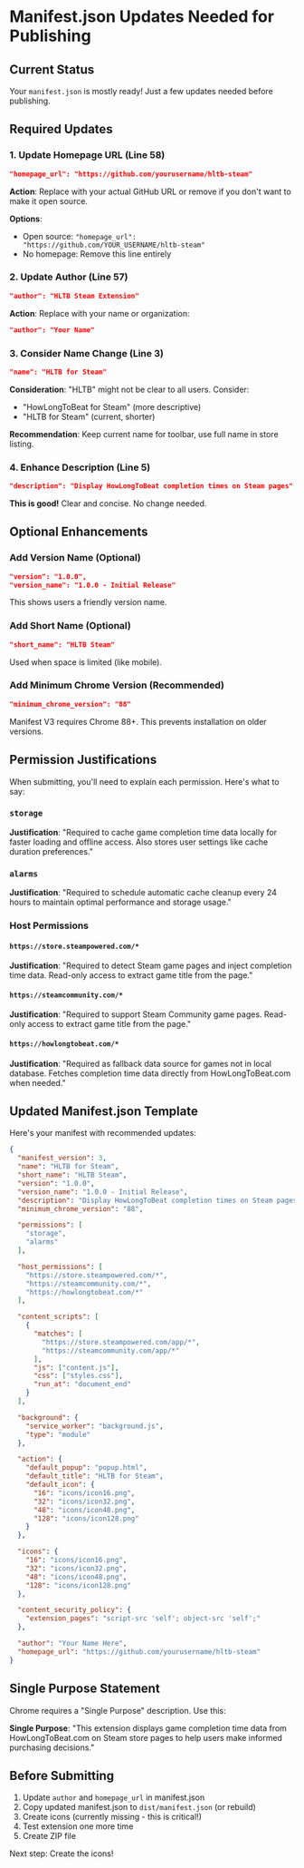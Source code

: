 # Manifest.json Updates Needed for Publishing

## Current Status
Your `manifest.json` is mostly ready! Just a few updates needed before publishing.

## Required Updates

### 1. Update Homepage URL (Line 58)
```json
"homepage_url": "https://github.com/yourusername/hltb-steam"
```

**Action**: Replace with your actual GitHub URL or remove if you don't want to make it open source.

**Options**:
- Open source: `"homepage_url": "https://github.com/YOUR_USERNAME/hltb-steam"`
- No homepage: Remove this line entirely

### 2. Update Author (Line 57)
```json
"author": "HLTB Steam Extension"
```

**Action**: Replace with your name or organization:
```json
"author": "Your Name"
```

### 3. Consider Name Change (Line 3)
```json
"name": "HLTB for Steam"
```

**Consideration**: "HLTB" might not be clear to all users. Consider:
- "HowLongToBeat for Steam" (more descriptive)
- "HLTB for Steam" (current, shorter)

**Recommendation**: Keep current name for toolbar, use full name in store listing.

### 4. Enhance Description (Line 5)
```json
"description": "Display HowLongToBeat completion times on Steam pages"
```

**This is good!** Clear and concise. No change needed.

## Optional Enhancements

### Add Version Name (Optional)
```json
"version": "1.0.0",
"version_name": "1.0.0 - Initial Release"
```

This shows users a friendly version name.

### Add Short Name (Optional)
```json
"short_name": "HLTB Steam"
```

Used when space is limited (like mobile).

### Add Minimum Chrome Version (Recommended)
```json
"minimum_chrome_version": "88"
```

Manifest V3 requires Chrome 88+. This prevents installation on older versions.

## Permission Justifications

When submitting, you'll need to explain each permission. Here's what to say:

### `storage`
**Justification**: "Required to cache game completion time data locally for faster loading and offline access. Also stores user settings like cache duration preferences."

### `alarms`
**Justification**: "Required to schedule automatic cache cleanup every 24 hours to maintain optimal performance and storage usage."

### Host Permissions

#### `https://store.steampowered.com/*`
**Justification**: "Required to detect Steam game pages and inject completion time data. Read-only access to extract game title from the page."

#### `https://steamcommunity.com/*`
**Justification**: "Required to support Steam Community game pages. Read-only access to extract game title from the page."

#### `https://howlongtobeat.com/*`
**Justification**: "Required as fallback data source for games not in local database. Fetches completion time data directly from HowLongToBeat.com when needed."

## Updated Manifest.json Template

Here's your manifest with recommended updates:

```json
{
  "manifest_version": 3,
  "name": "HLTB for Steam",
  "short_name": "HLTB Steam",
  "version": "1.0.0",
  "version_name": "1.0.0 - Initial Release",
  "description": "Display HowLongToBeat completion times on Steam pages",
  "minimum_chrome_version": "88",

  "permissions": [
    "storage",
    "alarms"
  ],

  "host_permissions": [
    "https://store.steampowered.com/*",
    "https://steamcommunity.com/*",
    "https://howlongtobeat.com/*"
  ],

  "content_scripts": [
    {
      "matches": [
        "https://store.steampowered.com/app/*",
        "https://steamcommunity.com/app/*"
      ],
      "js": ["content.js"],
      "css": ["styles.css"],
      "run_at": "document_end"
    }
  ],

  "background": {
    "service_worker": "background.js",
    "type": "module"
  },

  "action": {
    "default_popup": "popup.html",
    "default_title": "HLTB for Steam",
    "default_icon": {
      "16": "icons/icon16.png",
      "32": "icons/icon32.png",
      "48": "icons/icon48.png",
      "128": "icons/icon128.png"
    }
  },

  "icons": {
    "16": "icons/icon16.png",
    "32": "icons/icon32.png",
    "48": "icons/icon48.png",
    "128": "icons/icon128.png"
  },

  "content_security_policy": {
    "extension_pages": "script-src 'self'; object-src 'self';"
  },

  "author": "Your Name Here",
  "homepage_url": "https://github.com/yourusername/hltb-steam"
}
```

## Single Purpose Statement

Chrome requires a "Single Purpose" description. Use this:

**Single Purpose**: "This extension displays game completion time data from HowLongToBeat.com on Steam store pages to help users make informed purchasing decisions."

## Before Submitting

1. Update `author` and `homepage_url` in manifest.json
2. Copy updated manifest.json to `dist/manifest.json` (or rebuild)
3. Create icons (currently missing - this is critical!)
4. Test extension one more time
5. Create ZIP file

Next step: Create the icons!
